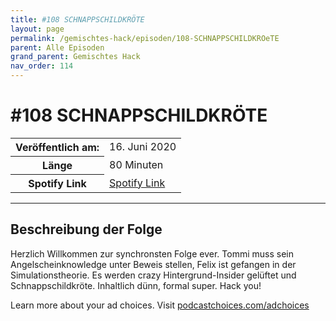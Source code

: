 ```yaml
---
title: #108 SCHNAPPSCHILDKRÖTE
layout: page
permalink: /gemischtes-hack/episoden/108-SCHNAPPSCHILDKROeTE
parent: Alle Episoden
grand_parent: Gemischtes Hack
nav_order: 114
---
```


# #108 SCHNAPPSCHILDKRÖTE
<table class="resp-table dcf-table dcf-table-responsive dcf-table-bordered dcf-table-striped dcf-w-100%">
                    <tbody>
                        <tr>
                            <th scope="row">Veröffentlich am:</th>
                            <td data-label="Veröffentlich am:">16. Juni 2020</td>
                        </tr>
                        <tr>
                            <th scope="row">Länge </th>
                            <td data-label="Länge ">80 Minuten</td>
                        </tr><tr>
                                <th scope="row">Spotify Link</th>
                                <td data-label="Spotify Link"><a href="https://open.spotify.com/episode/2T3QLxnFfR0NJPcNXUK6YU">Spotify Link</a></td>
                            </tr></tbody>
                </table>

***

## Beschreibung der Folge

<div>
<p>Herzlich Willkommen zur synchronsten Folge ever. Tommi muss sein Angelscheinknowledge unter Beweis stellen, Felix ist gefangen in der Simulationstheorie. Es werden crazy Hintergrund-Insider gelüftet und Schnappschildkröte. Inhaltlich dünn, formal super. Hack you!</p><p> </p><p>Learn more about your ad choices. Visit <a href="https://podcastchoices.com/adchoices">podcastchoices.com/adchoices</a></p>  
</div>

